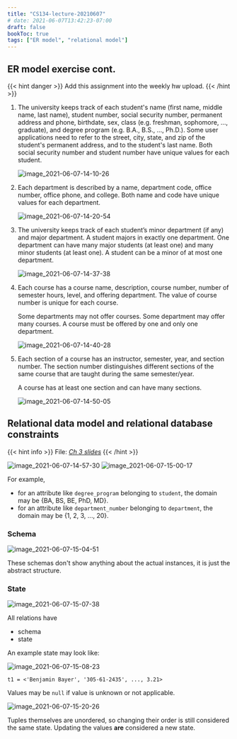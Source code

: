 ```yaml
---
title: "CS134-lecture-20210607"
# date: 2021-06-07T13:42:23-07:00
draft: false
bookToc: true
tags: ["ER model", "relational model"]
---
```


## ER model exercise cont.

{{< hint danger >}}
Add this assignment into the weekly hw upload.
{{< /hint >}}

1. The university keeps track of each student's name (first name, middle name, last name), student number, social security number, permanent address and phone, birthdate, sex, class (e.g. freshman, sophomore, ..., graduate), and degree program (e.g. B.A., B.S., ..., Ph.D.). Some user applications need to refer to the street, city, state, and zip of the student's permanent address, and to the student's last name. Both social security number and student number have unique values for each student.

    ![image_2021-06-07-14-10-26](/notes/image_2021-06-07-14-10-26.png)

2. Each department is described by a name, department code, office number, office phone, and college. Both name and code have unique values for each department.

    ![image_2021-06-07-14-20-54](/notes/image_2021-06-07-14-20-54.png)

3. The university keeps track of each student’s minor department (if any) and major department. A student majors in exactly one department. One department can have many major students (at least one) and many minor students (at least one).  A student can be a minor of at most one department. 

    ![image_2021-06-07-14-37-38](/notes/image_2021-06-07-14-37-38.png)

4.  Each course has a course name, description, course number, number of semester hours, level, and offering department. The value of course number is unique for each course.

    Some departments may not offer courses. Some department may offer many courses. A course must be offered by one and only one department. 

    ![image_2021-06-07-14-40-28](/notes/image_2021-06-07-14-40-28.png) 

5. Each section of a course has an instructor, semester, year, and section number. The section number distinguishes different sections of the same course that are taught during the same semester/year. 
   
    A course has at least one section and can have many sections.

    ![image_2021-06-07-14-50-05](/notes/image_2021-06-07-14-50-05.png)

## Relational data model and relational database constraints

{{< hint info >}}
File: [*Ch 3 slides*](/notes/134-3.pdf) 
{{< /hint >}}

![image_2021-06-07-14-57-30](/notes/image_2021-06-07-14-57-30.png)
![image_2021-06-07-15-00-17](/notes/image_2021-06-07-15-00-17.png)

For example,
- for an attribute like `degree_program` belonging to `student`, the domain may be {BA, BS, BE, PhD, MD}.
- for an attribute like `department_number` belonging to `department`, the domain may be {1, 2, 3, ..., 20}.

### Schema

![image_2021-06-07-15-04-51](/notes/image_2021-06-07-15-04-51.png)

These schemas don't show anything about the actual instances, it is just the abstract structure.

### State

![image_2021-06-07-15-07-38](/notes/image_2021-06-07-15-07-38.png)

All relations have
- schema
- state

An example state may look like: 

![image_2021-06-07-15-08-23](/notes/image_2021-06-07-15-08-23.png)

```
t1 = <'Benjamin Bayer', '305-61-2435', ..., 3.21>
```

Values may be `null` if value is unknown or not applicable.

![image_2021-06-07-15-20-26](/notes/image_2021-06-07-15-20-26.png)

Tuples themselves are unordered, so changing their order is still considered the same state.
Updating the values **are** considered a new state.

